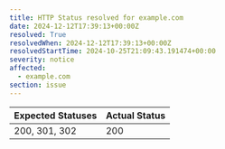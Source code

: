 ```yaml
---
title: HTTP Status resolved for example.com
date: 2024-12-12T17:39:13+00:00Z
resolved: True
resolvedWhen: 2024-12-12T17:39:13+00:00Z
resolvedStartTime: 2024-10-25T21:09:43.191474+00:00
severity: notice
affected:
  - example.com
section: issue
---
```


| Expected Statuses | Actual Status  |
|-------------------|----------------|
| 200, 301, 302 | 200 |
